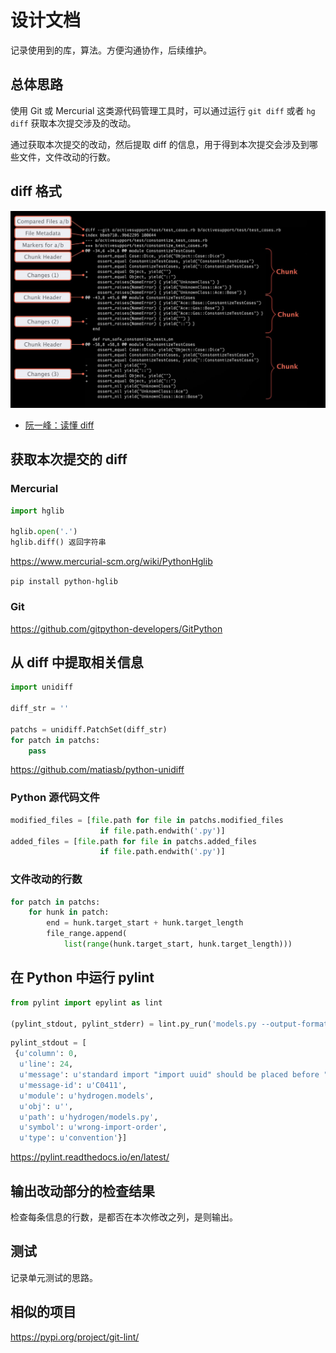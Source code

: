 # 设计文档

记录使用到的库，算法。方便沟通协作，后续维护。

## 总体思路

使用 Git 或 Mercurial 这类源代码管理工具时，可以通过运行 `git diff` 或者  `hg diff` 获取本次提交涉及的改动。

通过获取本次提交的改动，然后提取 diff 的信息，用于得到本次提交会涉及到哪些文件，文件改动的行数。

## diff 格式

![diff by example](./diff.jpg)

- [阮一峰：读懂 diff](http://www.ruanyifeng.com/blog/2012/08/how_to_read_diff.html)

## 获取本次提交的 diff

### Mercurial

```python
import hglib

hglib.open('.')
hglib.diff() 返回字符串
```

<https://www.mercurial-scm.org/wiki/PythonHglib>

`pip install python-hglib`

### Git

<https://github.com/gitpython-developers/GitPython>

## 从 diff 中提取相关信息

```python
import unidiff

diff_str = ''

patchs = unidiff.PatchSet(diff_str)
for patch in patchs:
    pass
```

<https://github.com/matiasb/python-unidiff>

### Python 源代码文件

```python
modified_files = [file.path for file in patchs.modified_files
                    if file.path.endwith('.py')]
added_files = [file.path for file in patchs.added_files
                    if file.path.endwith('.py')]
```

### 文件改动的行数

```python
for patch in patchs:
    for hunk in patch:
        end = hunk.target_start + hunk.target_length
        file_range.append(
            list(range(hunk.target_start, hunk.target_length)))
```

## 在 Python 中运行 pylint

```python
from pylint import epylint as lint

(pylint_stdout, pylint_stderr) = lint.py_run('models.py --output-format=json', return_std=True)
```

```python
pylint_stdout = [
 {u'column': 0,
  u'line': 24,
  u'message': u'standard import "import uuid" should be placed before "import chardet"',
  u'message-id': u'C0411',
  u'module': u'hydrogen.models',
  u'obj': u'',
  u'path': u'hydrogen/models.py',
  u'symbol': u'wrong-import-order',
  u'type': u'convention'}]
```

<https://pylint.readthedocs.io/en/latest/>

## 输出改动部分的检查结果

检查每条信息的行数，是都否在本次修改之列，是则输出。

## 测试

记录单元测试的思路。

## 相似的项目

<https://pypi.org/project/git-lint/>
